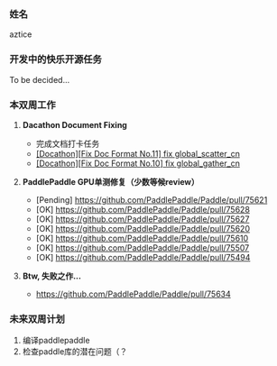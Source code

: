### 姓名

aztice

### 开发中的快乐开源任务

To be decided...

### 本双周工作

1. **Dacathon Document Fixing**
   - 完成文档打卡任务
   - [[Docathon][Fix Doc Format No.11] fix global_scatter_cn](https://github.com/PaddlePaddle/docs/pull/7481)
   - [[Docathon][Fix Doc Format No.10] fix global_gather_cn](https://github.com/PaddlePaddle/docs/pull/7480)


2. **PaddlePaddle GPU单测修复（少数等候review）**
   - [Pending] https://github.com/PaddlePaddle/Paddle/pull/75621
   - [OK] https://github.com/PaddlePaddle/Paddle/pull/75628
   - [OK] https://github.com/PaddlePaddle/Paddle/pull/75627
   - [OK] https://github.com/PaddlePaddle/Paddle/pull/75620
   - [OK] https://github.com/PaddlePaddle/Paddle/pull/75610
   - [OK] https://github.com/PaddlePaddle/Paddle/pull/75507
   - [OK] https://github.com/PaddlePaddle/Paddle/pull/75494
     
3. **Btw, 失败之作...**
   - https://github.com/PaddlePaddle/Paddle/pull/75634

### 未来双周计划

1. 编译paddlepaddle
2. 检查paddle库的潜在问题（？
